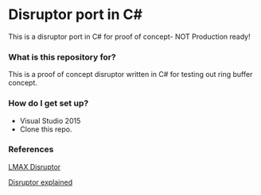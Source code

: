 # Disruptor port in C# #

This is a disruptor port in C# for proof of concept- NOT Production ready!

### What is this repository for? ###

This is a proof of concept disruptor written in C# for testing out ring buffer concept. 

### How do I get set up? ###

* Visual Studio 2015 
* Clone this repo.

### References

[LMAX Disruptor](https://github.com/LMAX-Exchange/disruptor)

[Disruptor explained](https://martinfowler.com/articles/lmax.html)
